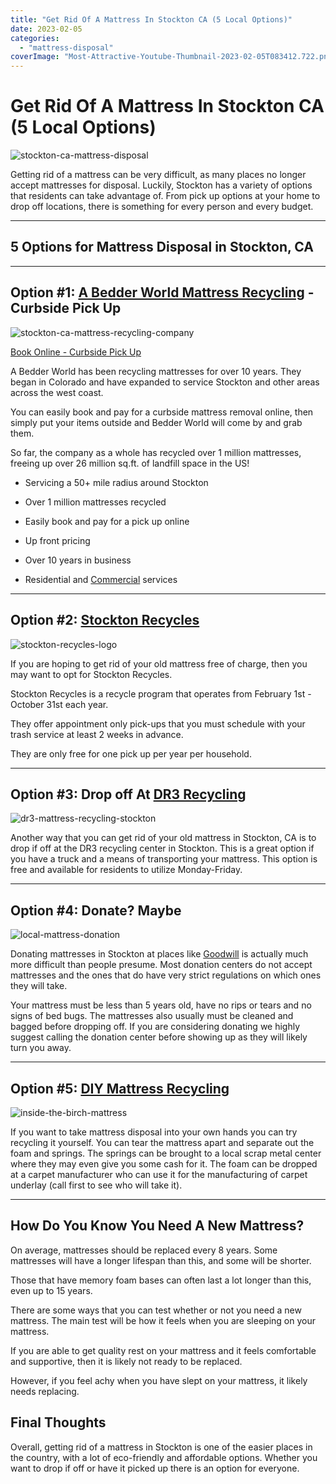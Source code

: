```yaml
---
title: "Get Rid Of A Mattress In Stockton CA (5 Local Options)"
date: 2023-02-05
categories: 
  - "mattress-disposal"
coverImage: "Most-Attractive-Youtube-Thumbnail-2023-02-05T083412.722.png"
---
```


# Get Rid Of A Mattress In Stockton CA (5 Local Options)

![stockton-ca-mattress-disposal](images/Most-Attractive-Youtube-Thumbnail-2023-02-05T083412.722-1024x576.png)

Getting rid of a mattress can be very difficult, as many places no longer accept mattresses for disposal. Luckily, Stockton has a variety of options that residents can take advantage of. From pick up options at your home to drop off locations, there is something for every person and every budget.

* * *

## 5 Options for Mattress Disposal in Stockton, CA

* * *

## Option #1: [A Bedder World Mattress Recycling](https://www.abedderworld.com/Stockton-CA) - Curbside Pick Up

![stockton-ca-mattress-recycling-company](images/Screen-Shot-2023-02-05-at-8.00.22-AM-1024x483.png)

[Book Online - Curbside Pick Up](https://www.abedderworld.com/Stockton-CA)

A Bedder World has been recycling mattresses for over 10 years. They began in Colorado and have expanded to service Stockton and other areas across the west coast.

You can easily book and pay for a curbside mattress removal online, then simply put your items outside and Bedder World will come by and grab them.

So far, the company as a whole has recycled over 1 million mattresses, freeing up over 26 million sq.ft. of landfill space in the US! 

- Servicing a 50+ mile radius around Stockton

- Over 1 million mattresses recycled

- Easily book and pay for a pick up online

- Up front pricing

- Over 10 years in business

- Residential and [Commercial](https://www.abedderworld.com/commercial/) services

* * *

## Option #2: [Stockton Recycles](https://stocktonrecycles.com/guide/mattresses-box-springs/)

![stockton-recycles-logo](images/Screen-Shot-2023-02-05-at-8.12.44-AM.png)

If you are hoping to get rid of your old mattress free of charge, then you may want to opt for Stockton Recycles.

Stockton Recycles is a recycle program that operates from February 1st - October 31st each year.

They offer appointment only pick-ups that you must schedule with your trash service at least 2 weeks in advance.

They are only free for one pick up per year per household.

* * *

## Option #3: Drop off At [DR3 Recycling](http://www.mattressrecycling.us/household.htm)

![dr3-mattress-recycling-stockton](images/Screen-Shot-2023-02-05-at-8.16.56-AM-1024x150.png)

Another way that you can get rid of your old mattress in Stockton, CA is to drop if off at the DR3 recycling center in Stockton. This is a great option if you have a truck and a means of transporting your mattress. This option is free and available for residents to utilize Monday-Friday.

* * *

## Option #4: Donate? Maybe

![local-mattress-donation](images/Donate-Local-Red-243x300-1.png)

Donating mattresses in Stockton at places like [Goodwill](http://www.goodwill-sjv.org/Donate) is actually much more difficult than people presume. Most donation centers do not accept mattresses and the ones that do have very strict regulations on which ones they will take.

Your mattress must be less than 5 years old, have no rips or tears and no signs of bed bugs. The mattresses also usually must be cleaned and bagged before dropping off. If you are considering donating we highly suggest calling the donation center before showing up as they will likely turn you away.

* * *

## Option #5: [DIY Mattress Recycling](https://www.abedderworld.com/how-to-recycle-a-mattress/)

![inside-the-birch-mattress](images/IMG_4265-2-768x1024.jpeg)

If you want to take mattress disposal into your own hands you can try recycling it yourself. You can tear the mattress apart and separate out the foam and springs. The springs can be brought to a local scrap metal center where they may even give you some cash for it. The foam can be dropped at a carpet manufacturer who can use it for the manufacturing of carpet underlay (call first to see who will take it).

* * *

## **How Do You Know You Need A New Mattress?**

On average, mattresses should be replaced every 8 years. Some mattresses will have a longer lifespan than this, and some will be shorter.

Those that have memory foam bases can often last a lot longer than this, even up to 15 years.

There are some ways that you can test whether or not you need a new mattress. The main test will be how it feels when you are sleeping on your mattress.

If you are able to get quality rest on your mattress and it feels comfortable and supportive, then it is likely not ready to be replaced. 

However, if you feel achy when you have slept on your mattress, it likely needs replacing.

## **Final Thoughts** 

Overall, getting rid of a mattress in Stockton is one of the easier places in the country, with a lot of eco-friendly and affordable options. Whether you want to drop if off or have it picked up there is an option for everyone.
